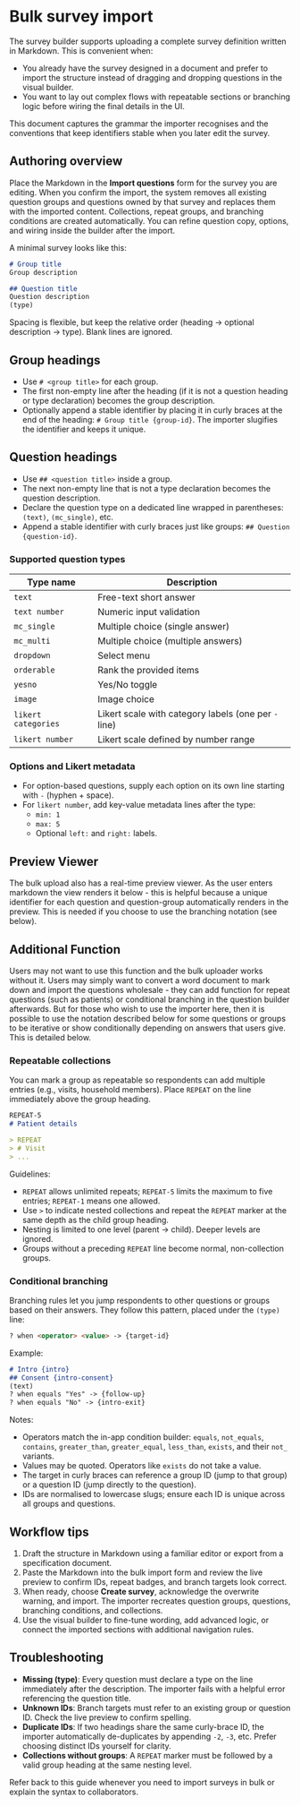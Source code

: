 # Bulk survey import

The survey builder supports uploading a complete survey definition written in Markdown. This is convenient when:

- You already have the survey designed in a document and prefer to import the structure instead of dragging and dropping questions in the visual builder.
- You want to lay out complex flows with repeatable sections or branching logic before wiring the final details in the UI.

This document captures the grammar the importer recognises and the conventions that keep identifiers stable when you later edit the survey.

## Authoring overview

Place the Markdown in the **Import questions** form for the survey you are editing. When you confirm the import, the system removes all existing question groups and questions owned by that survey and replaces them with the imported content. Collections, repeat groups, and branching conditions are created automatically. You can refine question copy, options, and wiring inside the builder after the import.

A minimal survey looks like this:

```markdown
# Group title
Group description

## Question title
Question description
(type)
```

Spacing is flexible, but keep the relative order (heading → optional description → type). Blank lines are ignored.

## Group headings

- Use `# <group title>` for each group.
- The first non-empty line after the heading (if it is not a question heading or type declaration) becomes the group description.
- Optionally append a stable identifier by placing it in curly braces at the end of the heading: `# Group title {group-id}`. The importer slugifies the identifier and keeps it unique.

## Question headings

- Use `## <question title>` inside a group.
- The next non-empty line that is not a type declaration becomes the question description.
- Declare the question type on a dedicated line wrapped in parentheses: `(text)`, `(mc_single)`, etc.
- Append a stable identifier with curly braces just like groups: `## Question {question-id}`.

### Supported question types

| Type name | Description |
| --- | --- |
| `text` | Free-text short answer |
| `text number` | Numeric input validation |
| `mc_single` | Multiple choice (single answer) |
| `mc_multi` | Multiple choice (multiple answers) |
| `dropdown` | Select menu |
| `orderable` | Rank the provided items |
| `yesno` | Yes/No toggle |
| `image` | Image choice |
| `likert categories` | Likert scale with category labels (one per `-` line) |
| `likert number` | Likert scale defined by number range |

### Options and Likert metadata

- For option-based questions, supply each option on its own line starting with `-` (hyphen + space).
- For `likert number`, add key-value metadata lines after the type:
  - `min: 1`
  - `max: 5`
  - Optional `left:` and `right:` labels.

## Preview Viewer

The bulk upload also has a real-time preview viewer. As the user enters markdown the view renders it below - this is helpful because a unique identifier for each question and question-group automatically renders in the preview. This is needed if you choose to use the branching notation (see below).

## Additional Function

Users may not want to use this function and the bulk uploader works without it. Users may simply want to convert a word document to mark down and import the questions wholesale - they can add function for repeat questions (such as patients) or conditional branching in the question builder afterwards. But for those who wish to use the importer here, then it is possible to use the notation described below for some questions or groups to be iterative or show conditionally depending on answers that users give. This is detailed below.

### Repeatable collections

You can mark a group as repeatable so respondents can add multiple entries (e.g., visits, household members). Place `REPEAT` on the line immediately above the group heading.

```markdown
REPEAT-5
# Patient details

> REPEAT
> # Visit
> ...
```

Guidelines:

- `REPEAT` allows unlimited repeats; `REPEAT-5` limits the maximum to five entries; `REPEAT-1` means one allowed.
- Use `>` to indicate nested collections and repeat the `REPEAT` marker at the same depth as the child group heading.
- Nesting is limited to one level (parent → child). Deeper levels are ignored.
- Groups without a preceding `REPEAT` line become normal, non-collection groups.

### Conditional branching

Branching rules let you jump respondents to other questions or groups based on their answers. They follow this pattern, placed under the `(type)` line:

```markdown
? when <operator> <value> -> {target-id}
```

Example:

```markdown
# Intro {intro}
## Consent {intro-consent}
(text)
? when equals "Yes" -> {follow-up}
? when equals "No" -> {intro-exit}
```

Notes:

- Operators match the in-app condition builder: `equals`, `not_equals`, `contains`, `greater_than`, `greater_equal`, `less_than`, `exists`, and their `not_` variants.
- Values may be quoted. Operators like `exists` do not take a value.
- The target in curly braces can reference a group ID (jump to that group) or a question ID (jump directly to the question).
- IDs are normalised to lowercase slugs; ensure each ID is unique across all groups and questions.

## Workflow tips

1. Draft the structure in Markdown using a familiar editor or export from a specification document.
2. Paste the Markdown into the bulk import form and review the live preview to confirm IDs, repeat badges, and branch targets look correct.
3. When ready, choose **Create survey**, acknowledge the overwrite warning, and import. The importer recreates question groups, questions, branching conditions, and collections.
4. Use the visual builder to fine-tune wording, add advanced logic, or connect the imported sections with additional navigation rules.

## Troubleshooting

- **Missing (type)**: Every question must declare a type on the line immediately after the description. The importer fails with a helpful error referencing the question title.
- **Unknown IDs**: Branch targets must refer to an existing group or question ID. Check the live preview to confirm spelling.
- **Duplicate IDs**: If two headings share the same curly-brace ID, the importer automatically de-duplicates by appending `-2`, `-3`, etc. Prefer choosing distinct IDs yourself for clarity.
- **Collections without groups**: A `REPEAT` marker must be followed by a valid group heading at the same nesting level.

Refer back to this guide whenever you need to import surveys in bulk or explain the syntax to collaborators.
